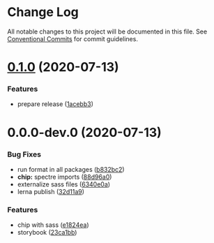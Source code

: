 # Change Log

All notable changes to this project will be documented in this file.
See [Conventional Commits](https://conventionalcommits.org) for commit guidelines.

# [0.1.0](https://github.com/kenoxa/svelkit/compare/@svelkit/chip@0.0.0-dev.0...@svelkit/chip@0.1.0) (2020-07-13)


### Features

* prepare release ([1acebb3](https://github.com/kenoxa/svelkit/commit/1acebb301731f940010f89eedafca730711b2b13))





# 0.0.0-dev.0 (2020-07-13)


### Bug Fixes

* run format in all packages ([b832bc2](https://github.com/kenoxa/svelkit/commit/b832bc28b18b28db3ee1215eca4aa0c70596752c))
* **chip:** spectre imports ([88d96a0](https://github.com/kenoxa/svelkit/commit/88d96a0af6322dcfb551f3074deb2b1f3f82ea8d))
* externalize sass files ([6340e0a](https://github.com/kenoxa/svelkit/commit/6340e0a728c3f8a6525da44f6d2d0fe99401cf95))
* lerna publish ([32d11a9](https://github.com/kenoxa/svelkit/commit/32d11a90ded984106b6108b924475b123034c285))


### Features

* chip with sass ([e1824ea](https://github.com/kenoxa/svelkit/commit/e1824eab2418c5f68fc42dda8687809cbbdfa172))
* storybook ([23ca1bb](https://github.com/kenoxa/svelkit/commit/23ca1bb4d12300b2739167a830cb34c9f73327f7))
